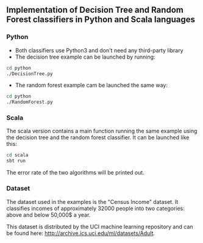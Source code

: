 ## Implementation of Decision Tree and Random Forest classifiers in Python and Scala languages

### Python
- Both classifiers use Python3 and don't need any third-party library
- The decision tree example can be launched by running:
```sh
cd python
./DecisionTree.py
```
- The random forest example cam be launched the same way:
```sh
cd python
./RandomForest.py
```

### Scala
The scala version contains a main function running the same example using the decision tree and the random forest classifier.
It can be launched like this:
```sh
cd scala
sbt run
```

The error rate of the two algorithms will be printed out.

### Dataset

The dataset used in the examples is the "Census Income" dataset.
It classifies incomes of approximately 32000 people into two categories: above and below 50,000$ a year.

This dataset is distributed by the UCI machine learning repository and can be found here: http://archive.ics.uci.edu/ml/datasets/Adult.

